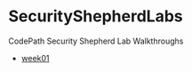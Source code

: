# SecurityShepherdLabs
CodePath Security Shepherd Lab Walkthroughs

* [week01]

[week01]: https://github.com/colton-gabertan/SecurityShepherdLabs/blob/week01/README.md
